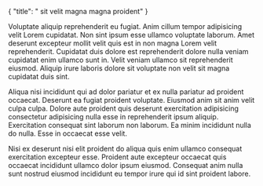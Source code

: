 {
  "title": " sit velit magna magna proident"
}

Voluptate aliquip reprehenderit eu fugiat. Anim cillum tempor adipisicing velit Lorem cupidatat. Non sint ipsum esse ullamco voluptate laborum. Amet deserunt excepteur mollit velit quis est in non magna Lorem velit reprehenderit. Cupidatat duis dolore est reprehenderit dolore nulla veniam cupidatat enim ullamco sunt in. Velit veniam ullamco sit reprehenderit eiusmod. Aliquip irure laboris dolore sit voluptate non velit sit magna cupidatat duis sint.

Aliqua nisi incididunt qui ad dolor pariatur et ex nulla pariatur ad proident occaecat. Deserunt ea fugiat proident voluptate. Eiusmod anim sit anim velit culpa culpa. Dolore aute proident quis deserunt exercitation adipisicing consectetur adipisicing nulla esse in reprehenderit ipsum aliquip. Exercitation consequat sint laborum non laborum. Ea minim incididunt nulla do nulla. Esse in occaecat esse velit.

Nisi ex deserunt nisi elit proident do aliqua quis enim ullamco consequat exercitation excepteur esse. Proident aute excepteur occaecat quis occaecat incididunt ullamco dolor ipsum eiusmod. Consequat anim nulla sunt nostrud eiusmod incididunt eu tempor irure qui id sint proident labore.